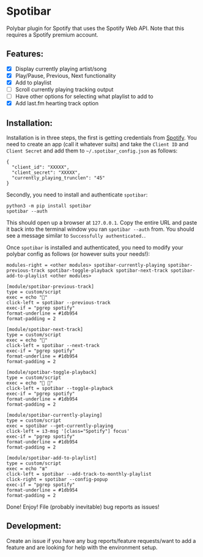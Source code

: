 # Spotibar

  Polybar plugin for Spotify that uses the Spotify Web API. Note that this
requires a Spotify premium account.

## Features:
  - [x] Display currently playing artist/song
  - [x] Play/Pause, Previous, Next functionality
  - [x] Add to playlist
  - [ ] Scroll currently playing tracking output
  - [ ] Have other options for selecting what playlist to add to
  - [x] Add last.fm hearting track option

## Installation:
  Installation is in three steps, the first is getting credentials from [Spotify](https://developer.spotify.com/dashboard/applications). You need to create an app (call it whatever suits) and take the `Client ID` and `Client Secret` and add them to `~/.spotibar_config.json` as follows:
```
{
  "client_id": "XXXXX",
  "client_secret": "XXXXX",
  "currently_playing_trunclen": "45"
}
```

  Secondly, you need to install and authenticate `spotibar`:
```
python3 -m pip install spotibar
spotibar --auth
```
  This should open up a browser at `127.0.0.1`. Copy the entire URL and paste
it back into the terminal window you ran `spotibar --auth` from. You should see
a message similar to `Successfully authenticated.`.
  
  Once `spotibar` is installed and authenticated, you need to modify your
polybar config as follows (or however suits your needs!):
```
modules-right = <other modules> spotibar-currently-playing spotibar-previous-track spotibar-toggle-playback spotibar-next-track spotibar-add-to-playlist <other modules>

[module/spotibar-previous-track]
type = custom/script
exec = echo ""
click-left = spotibar --previous-track
exec-if = "pgrep spotify"
format-underline = #1db954
format-padding = 2

[module/spotibar-next-track]
type = custom/script
exec = echo ""
click-left = spotibar --next-track
exec-if = "pgrep spotify"
format-underline = #1db954
format-padding = 2

[module/spotibar-toggle-playback]
type = custom/script
exec = echo " "
click-left = spotibar --toggle-playback
exec-if = "pgrep spotify"
format-underline = #1db954
format-padding = 2

[module/spotibar-currently-playing]
type = custom/script
exec = spotibar --get-currently-playing
click-left = i3-msg '[class="Spotify"] focus'
exec-if = "pgrep spotify"
format-underline = #1db954
format-padding = 2

[module/spotibar-add-to-playlist]
type = custom/script
exec = echo "≣"
click-left = spotibar --add-track-to-monthly-playlist
click-right = spotibar --config-popup
exec-if = "pgrep spotify"
format-underline = #1db954
format-padding = 2
```

  Done! Enjoy! File (probably inevitable) bug reports as issues!

## Development:
  Create an issue if you have any bug reports/feature requests/want to add
a feature and are looking for help with the environment setup.
